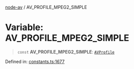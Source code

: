 [node-av](../globals.md) / AV\_PROFILE\_MPEG2\_SIMPLE

# Variable: AV\_PROFILE\_MPEG2\_SIMPLE

> `const` **AV\_PROFILE\_MPEG2\_SIMPLE**: [`AVProfile`](../type-aliases/AVProfile.md)

Defined in: [constants.ts:1677](https://github.com/seydx/av/blob/f8631fc881b394300b1479f511d55cf1c370a87f/src/constants/constants.ts#L1677)
